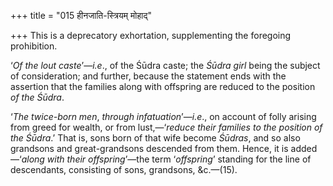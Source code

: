 +++
title = "015 हीनजाति-स्त्रियम् मोहाद्"

+++
This is a deprecatory exhortation, supplementing the foregoing
prohibition.

‘*Of the lout caste*’—*i.e*., of the Śūdra caste; the *Śūdra girl* being
the subject of consideration; and further, because the statement ends
with the assertion that the families along with offspring are reduced to
the position *of the Śūdra*.

‘*The twice-born men*, *through infatuation*’—*i.e*., on account of
folly arising from greed for wealth, or from lust,—‘*reduce their
families to the position of the Śūdra*.’ That is, sons born of that wife
become *Śūdras*, and so also grandsons and great-grandsons descended
from them. Hence, it is added—‘*along with their offspring*’—the term
‘*offspring*’ standing for the line of descendants, consisting of sons,
grandsons, &c.—(15).


